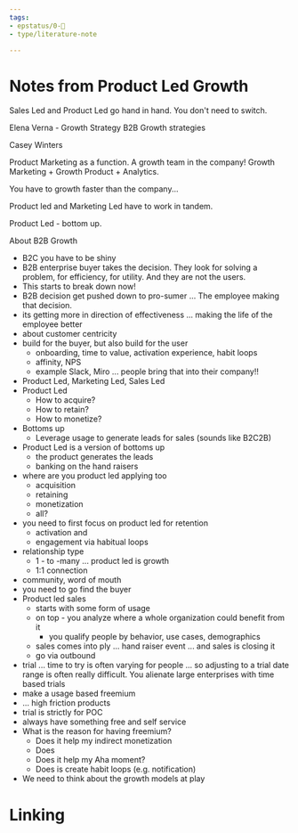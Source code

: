```yaml
---
tags: 
- epstatus/0-🌰
- type/literature-note

---
```

# Notes from Product Led Growth
Sales Led and Product Led go hand in hand. You don't need to switch.

Elena Verna - Growth Strategy
B2B Growth strategies

Casey Winters

Product Marketing as a function.
A growth team in the company!
Growth Marketing + Growth Product + Analytics.

You have to growth faster than the company...

Product led and Marketing Led have to work in tandem.

Product Led - bottom up.

About B2B Growth
+ B2C you have to be shiny
+ B2B enterprise buyer takes the decision. They look for solving a problem, for efficiency, for utility. And they are not the users.
+ This starts to break down now!
+ B2B decision get pushed down to pro-sumer ... The employee making that decision.
+ its getting more in direction of effectiveness ... making the life of the employee better
+ about customer centricity
+ build for the buyer, but also build for the user
	+ onboarding, time to value, activation experience, habit loops
	+ affinity, NPS
	+ example Slack, Miro ... people bring that into their company!!
+ Product Led, Marketing Led, Sales Led
+ Product Led
	+ How to acquire?
	+ How to retain?
	+ How to monetize?
+ Bottoms up
	+ Leverage usage to generate leads for sales  (sounds like B2C2B)
+ Product Led is a version of bottoms up
	+ the product generates the leads
	+ banking on the hand raisers
+ where are you product led applying too
	+ acquisition
	+ retaining
	+ monetization
	+ all?
+ you need to first focus on product led for retention
	+ activation and
	+ engagement via habitual loops
+ relationship type
	+ 1 - to -many  ... product led is growth
	+ 1:1 connection
+ community, word of mouth
+ you need to go find the buyer
+ Product led sales
	+ starts with some form of usage
	+ on top - you analyze where a whole organization could benefit from it
		+ you qualify people by behavior, use cases, demographics
	+ sales comes into ply ... hand raiser event ... and sales is closing it
	+ go via outbound
+ trial ... time to try is often varying for people ... so adjusting to a trial date range is often really difficult. You alienate large enterprises with time based trials
+ make a usage based freemium
+ ... high friction products
+ trial is strictly for POC
+ always have something free and self service
+ What is the reason for having freemium?
	+ Does it help my indirect monetization
	+ Does 
	+ Does it help my Aha moment?
	+ Does is create habit loops (e.g. notification)
+ We need to think about the growth models at play


# Linking


